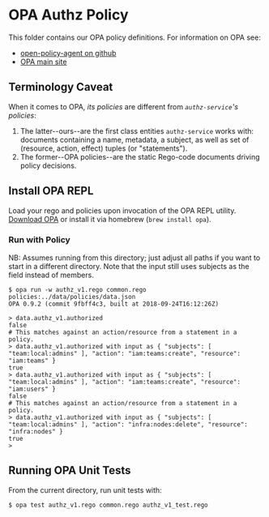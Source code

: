 # OPA Authz Policy

This folder contains our OPA policy definitions.
For information on OPA see:

- [open-policy-agent on github](https://github.com/open-policy-agent/opa/)
- [OPA main site](https://www.openpolicyagent.org/)

## Terminology Caveat

When it comes to OPA, _its policies_ are different from _`authz-service`'s policies_:

1. The latter--ours--are the first class entities `authz-service` works with: documents containing a name, metadata, a subject, as well as set of (resource, action, effect) tuples (or "statements").
2. The former--OPA policies--are the static Rego-code documents driving policy decisions.

## Install OPA REPL

Load your rego and policies upon invocation of the OPA REPL utility.
[Download OPA](https://www.openpolicyagent.org/docs/get-started.html#prerequisites) or install it via homebrew (`brew install opa`).


### Run with Policy

NB: Assumes running from this directory; just adjust all paths if you want to start in a different directory.
Note that the input still uses subjects as the field instead of members.

```opa
$ opa run -w authz_v1.rego common.rego policies:../data/policies/data.json
OPA 0.9.2 (commit 9fbff4c3, built at 2018-09-24T16:12:26Z)

> data.authz_v1.authorized
false
# This matches against an action/resource from a statement in a policy.
> data.authz_v1.authorized with input as { "subjects": [ "team:local:admins" ], "action": "iam:teams:create", "resource": "iam:teams" }
true
> data.authz_v1.authorized with input as { "subjects": [ "team:local:admins" ], "action": "iam:teams:create", "resource": "iam:users" }
false
# This matches against an action/resource from a statement in a policy.
> data.authz_v1.authorized with input as { "subjects": [ "team:local:admins" ], "action": "infra:nodes:delete", "resource": "infra:nodes" }
true
>
```

## Running OPA Unit Tests

From the current directory, run unit tests with:

```console
$ opa test authz_v1.rego common.rego authz_v1_test.rego
```